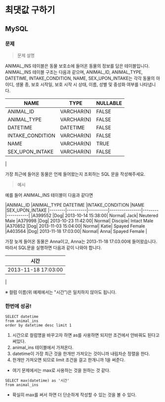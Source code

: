 # 최댓값 구하기
## MySQL
### 문제

> 문제 설명

ANIMAL_INS 테이블은 동물 보호소에 들어온 동물의 정보를 담은 테이블입니다. ANIMAL_INS 테이블 구조는 다음과 같으며, ANIMAL_ID, ANIMAL_TYPE, DATETIME, INTAKE_CONDITION, NAME, SEX_UPON_INTAKE는 각각 동물의 아이디, 생물 종, 보호 시작일, 보호 시작 시 상태, 이름, 성별 및 중성화 여부를 나타냅니다.

|NAME	|TYPE	|NULLABLE
|------|-----|--------|
|ANIMAL_ID|	VARCHAR(N)|	FALSE
|ANIMAL_TYPE|	VARCHAR(N)|	FALSE
|DATETIME	|DATETIME|	FALSE
|INTAKE_CONDITION|	VARCHAR(N)|	FALSE
|NAME	|VARCHAR(N)	|TRUE
|SEX_UPON_INTAKE|	VARCHAR(N)|	FALSE
|

가장 최근에 들어온 동물은 언제 들어왔는지 조회하는 SQL 문을 작성해주세요.

> 예시

예를 들어 ANIMAL_INS 테이블이 다음과 같다면

|ANIMAL_ID	|ANIMAL_TYPE	DATETIME	|INTAKE_CONDITION	|NAME	|SEX_UPON_INTAKE
|--------|----------|----------|----------------|--------|-----------|
|A399552	|Dog|	2013-10-14 15:38:00|	Normal|	Jack|	Neutered Male
|A379998	|Dog|	2013-10-23 11:42:00|	Normal|	Disciple|	Intact Male
|A370852	|Dog|	2013-11-03 15:04:00|	Normal|	Katie|	Spayed Female
|A403564	|Dog|	2013-11-18 17:03:00|    Normal|	Anna|	Spayed Female
|

가장 늦게 들어온 동물은 Anna이고, Anna는 2013-11-18 17:03:00에 들어왔습니다. 따라서 SQL문을 실행하면 다음과 같이 나와야 합니다.

|시간
|---|
|2013-11-18 17:03:00
|

※ 컬럼 이름(위 예제에서는 "시간")은 일치하지 않아도 됩니다.

### 한번에 성공!
```
SELECT datetime
from animal_ins
order by datetime desc limit 1
```
1. 시간으로 컬럼명을 바꾸고자 하면 as를 사용하면 되지만 조건에서 안바꿔도 된다고 써있다.
2. animal_ins 테이블에서 가져온다.
3. datetime이 가장 최근 것을 한개만 가져오는 것이니까 내림차순 정렬을 한다.
4. 한개만 가져오면 되므로 limit 조건을 걸고 한개니까 1을 써준다.
- 여기 문제에서는 max로 사용하는 것을 원하는 것 같다.

```
SELECT max(datetime) as '시간'
from animal_ins
```
- 확실히 max를 써서 하면 더 단순하게 작성할 수 있는 것을 볼 수 있다.
